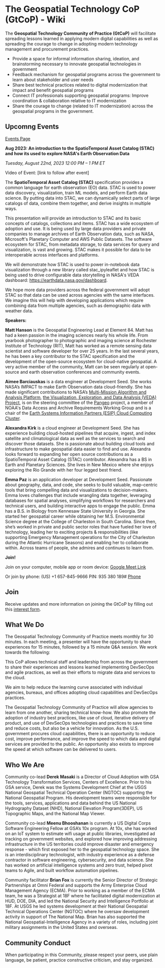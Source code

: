 # The Geospatial Technology CoP (GtCoP) - Wiki

The **Geospatial Technology Community of Practice (GtCoP)** will facilitate spreading lessons learned in applying modern digital capabilities as well as spreading the courage to change in adopting modern technology management and procurement practices.
- Provide a space for informal information sharing, ideation, and brainstorming necessary to innovate geospatial technologies in government
- Feedback mechanism for geospatial programs across the government to learn about stakeholder and user needs
- Share best technical practices related to digital modernization that impact and benefit geospatial programs
- Connect IT professionals supporting geospatial programs: Improve coordination & collaboration relative to IT modernization 
- Share the courage to change (related to IT modernization) across the geospatial programs in the government.

## Upcomng Events

[Events Page](https://github.com/GSA/gtcop-wiki/wiki/Events)

**Aug 2023: An introduction to the SpatioTemporal Asset Catalog (STAC) and how its used to explore NASA's Earth Observation Data**

_Tuesday, August 22nd, 2023 12:00 PM – 1 PM ET_

Video of Event: [link to follow after event]

The **SpatioTemporal Asset Catalog (STAC)** specification provides a common language for earth observation (EO) data. STAC is used to power data discovery, visualization, train ML models, and perform Earth data science. By putting data into STAC, we can dynamically select parts of large catalogs of data, combine them together, and derive insights in multiple ways.


This presentation will provide an introduction to STAC and its basic concepts of catalogs, collections and items. STAC has a wide ecosystem of adoption and use. It is being used by large data providers and private companies to manage archives of Earth Observation data, such as NASA, Microsoft's Planetary Computer and AWS Public Datasets. The software ecosystem for STAC, from metadata storage, to data services for query and visualization, is vast and growing. STAC makes it possible for data to be interoperable across interfaces and platforms.


We will demonstrate how STAC is used to power in-notebook data visualization through a new library called stac_ipyleaflet and how STAC is being used to drive configurable data storytelling in NASA's VEDA dashboard: https://earthdata.nasa.gov/dashboard.


We hope more data providers across the federal government will adopt STAC so that data can be used across agencies with the same interfaces. We imagine this will help with developing applications which require combining data from multiple agencies, such as demographic data with weather data.

**Speakers:**

**Matt Hanson** is the Geospatial Engineering Lead at Element 84. Matt has had a keen passion in the imaging sciences nearly his whole life. From yearbook photographer to photographic and imaging science at Rochester Institute of Technology (RIT), Matt has worked as a remote sensing data scientist and software developer for over 25 years. In the last several years, he has been a key contributor to the STAC specification and the development of the open-source ecosystem for cloud-native geospatial. A very active member of the community, Matt can be seen regularly at open-source and earth observation conferences and community events.


**Aimee Barciauskas** is a data engineer at Development Seed. She works NASA’s IMPACT to make Earth Observation data cloud-friendly. She has made significant contributions to NASA’s [Multi-Mission Algorithm and Analysis Platform](https://www.earthdata.nasa.gov/esds/maap), [the Visualization, Exploration, and Data Analysis (VEDA) Project](https://www.earthdata.nasa.gov/esds/veda), is on the steering committee of the [Pangeo](https://pangeo.io/) project, a member of NOAA's Data Access and Archive Requirements Working Group and is a chair of the [Earth Systems Information Partners (ESIP) Cloud Computing Cluster](https://wiki.esipfed.org/Cloud_Computing). 


**Alexandra Kirk** is a cloud engineer at Development Seed. She has experience building cloud-hosted pipelines that acquire, ingest, and index satellite and climatological data as well as the services to search and discover those datasets. She is passionate about building cloud tools and infrastructure to make geospatial data easier to find and use. Alexandra looks forward to expanding her open source contributions as a SpatioTemporal Asset Catalog (STAC) contributor. Alexandra has a BS in Earth and Planetary Sciences. She lives in New Mexico where she enjoys exploring the Rio Grande with her four legged best friend.


**Emma Paz** is an application developer at Development Seed. Passionate about geography, data, and code, she seeks to build valuable, map-centric tools that bring compelling data and visualizations to decision-makers. Emma loves challenges that include wrangling data together, leveraging databases for spatial analyses, simplifying workflows for researchers and technical users, and building interactive apps to engage the public. Emma has a B.S. in Biology from Kennesaw State University in Georgia. She started her geospatial career while obtaining her M.S. Environmental Science degree at the College of Charleston in South Carolina. Since then, she’s worked in private and public sector roles that have fueled her love of technology, leading her to exciting projects & responsibilities (like supporting Emergency Management operations for the City of Charleston during the Atlantic Hurricane Seasons) and enabling her to collaborate within. Across teams of people, she admires and continues to learn from.

**Join!**

Join on your computer, mobile app or room device:
[Google Meet Link](https://meet.google.com/hcn-jssu-bzp?authuser=0&hs=122)

Or join by phone: ‪(US) +1 657-845-9666‬ PIN: ‪935 380 189‬#
[Phone](https://tel.meet/hcn-jssu-bzp?pin=8891401669038)

## Join
Receive updates and more information on joining the GtCoP by filling out this [interest form](https://touchpoints.app.cloud.gov/touchpoints/119b1515/submit).


## What We Do
The Geospatial Technology Community of Practice meets monthly for 30 minutes. In each meeting, a presenter will have the opportunity to share experiences for 15 minutes, followed by a 15 minute Q&A session. We work towards the following:

This CoP allows technical staff and leadership from across the government to share their experiences and lessons learned implementing DevSecOps and agile practices, as well as their efforts to migrate data and services to the cloud.

We aim to help reduce the learning curve associated with individual agencies, bureaus, and offices adopting cloud capabilities and DevSecOps practices.

The Geospatial Technology Community of Practice will allow agencies to learn from one another, sharing technical know-how. We also promote the adoption of industry best practices, like use of cloud, iterative delivery of product, and use of DevSecOps technologies and practices to save time and reduce costs, but also be a vehicle for innovation. As the U.S. government procures cloud capabilities, there is an opportunity to reduce cost, improve performance, and improve the speed to which data and digital services are provided to the public. An opportunity also exists to improve the speed at which software can be delivered to users.

## Who We Are

Community co-lead **Derek Masaki** is a Director of Cloud Adoption with GSA Technology Transformation Services, Centers of Excellence. Prior to his GSA service, Derek was the Systems Development Chief at the USGS National Geospatial Technical Operation Center (NGTOC) supporting the National Geospatial Program. His development teams were responsible for the tools, services, applications and data behind the US National Hydrography Dataset (NHD), National Elevation Program(3DEP), US Topographic Maps, and the National Map Viewer. 

Community co-lead **Meenu Bhooshanan** is currently a US Digital Corps Software Engineering Fellow at GSA’s 10x program. At 10x, she has worked on an IoT system to estimate wifi usage at public libraries, investigated ad tracking on government websites, and explored how improving addressing infrastructure in the US territories could improve disaster and emergency response - which first exposed her to the geospatial technology space. She is an interdisciplinary technologist, with industry experience as a defense contractor in software engineering, cybersecurity, and data science. She has worked on artificial intelligence systems and zero trust, helped pivot teams to Agile, and built workflow automation pipelines.

Community facilitator **Brian Fox** is currently the Senior Director of Strategic Partnerships at Omni Federal and supports the Army Enterprise Cloud Management Agency (ECMA). Prior to working as a member of the ECMA team, he was a Strategist at 18F where he facilitated digital modernization at HUD, DOE, DIA, and led the National Security and Intelligence Portfolio at 18F. At USGS he led systems development at their National Geospatial Technical Operations Center (NGTOC) where he oversaw development activity in support of The National Map. Brian has also supported the National Geospatial-Intelligence Agency in a variety of roles, including joint military assignments in the United States and overseas.

## Community Conduct
When participating in this Community, please respect your peers, use plain language, be patient, practice constructive criticism, and stay organized.
